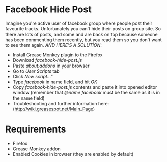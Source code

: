 # Facebook Hide Post
Imagine you're active user of facebook group where people post their favourite
tracks. Unfortunately you can't hide their posts on group site.
So there are lots of posts, and some and are back on top because someone has been commenting them recently, 
but you read them so you don't want to see them again.
*AND HERE'S A SOLUTION*: 
- Install Grease Monkey plugin to the Firefox
- Download *facebook-hide-post.js* 
- Paste *about:addons* in your browser
- Go to *User Scripts* tab
- Click *New script..."*
- Type *facebook* in name field, and hit *OK*
- Copy *facebook-hide-post.js* contents and paste it into opened editor window
  (remember that *@name facebook* must be the same as it is in the name field)
- Troubleshooting and further information here:
  (http://wiki.greasespot.net/Main_Page)
  
# Requirements
- Firefox
- Grease Monkey addon
- Enabled Cookies in browser (they are enabled by default)